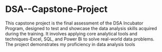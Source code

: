 # DSA--Capstone-Project
This capstone project is the final assessment of the DSA Incubator Program, designed to test and showcase the data analysis skills acquired during the training. It involves applying core analytical tools and techniques-Excel, SQL, and Power Bi to solve real-world data problems. The project demonstrates my proficiency in data analysis tools 
